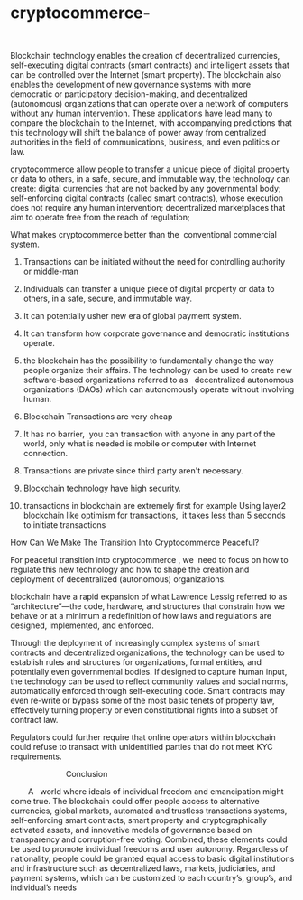 # cryptocommerce-


           

Blockchain technology enables the creation of decentralized currencies, self-executing digital contracts (smart contracts) and intelligent assets that can be controlled over the Internet (smart property). The blockchain also enables the development of new governance systems with more democratic or participatory decision-making, and decentralized (autonomous) organizations that can operate over a network of computers without any human intervention. These applications have lead many to compare the blockchain to the Internet, with accompanying predictions that this technology will shift the balance of power away from centralized authorities in the field of communications, business, and even politics or law. 

cryptocommerce allow people to transfer a unique piece of digital property or data to others, in a safe, secure, and immutable way, the technology can create: digital currencies that are not backed by any governmental body; self-enforcing digital contracts (called smart contracts), whose execution does not require any human intervention; decentralized marketplaces that aim to operate free from the reach of regulation;


What makes cryptocommerce better than the  conventional commercial system. 

1. Transactions can be initiated without the need for controlling authority or middle-man 

2. Individuals can transfer a unique piece of digital property or data to others, in a safe, secure, and immutable way. 

3. It can potentially usher new era of global payment system. 

4. It can transform how corporate governance and democratic institutions operate. 

5. the blockchain has the possibility to fundamentally change the way people organize their affairs. The technology can be used to create new software-based organizations referred to as   decentralized autonomous organizations (DAOs) which can autonomously operate without involving human. 

6. Blockchain Transactions are very cheap 

7. It has no barrier,  you can transaction with anyone in any part of the world, only what is needed is mobile or computer with Internet connection. 

8. Transactions are private since third party aren't necessary. 

9. Blockchain technology have high security. 

10. transactions in blockchain are extremely first for example Using layer2 blockchain like optimism for transactions,  it takes less than 5 seconds to initiate transactions 


How Can We Make The Transition Into Cryptocommerce Peaceful?



For peaceful transition into cryptocommerce ,
we  need to focus on how to regulate this new technology and how to shape the creation and deployment of decentralized (autonomous) organizations.


blockchain have a rapid expansion of what Lawrence Lessig referred to as “architecture”—the code, hardware, and structures that constrain how we behave or at a minimum a redefinition of how laws and regulations are designed, implemented, and enforced. 

Through the deployment of increasingly complex systems of smart contracts and decentralized organizations, the technology can be used to establish rules and structures for organizations, formal entities, and potentially even governmental bodies. If designed to capture human input, the technology can be used to reflect community values and social norms, automatically enforced through self-executing code. Smart contracts may even re-write or bypass some of the most basic tenets of property law, effectively turning property or even constitutional rights into a subset of contract law.


Regulators could further require that online operators within blockchain could refuse to transact with unidentified parties that do not meet KYC requirements. 

                         Conclusion 


        A   world where ideals of individual freedom and emancipation might come true. The blockchain could offer people access to alternative currencies, global markets, automated and trustless transactions systems, self-enforcing smart contracts, smart property and cryptographically activated assets, and innovative models of governance based on transparency and corruption-free voting. Combined, these elements could be used to promote individual freedoms and user autonomy. Regardless of nationality, people could be granted equal access to basic digital institutions and infrastructure such as decentralized laws, markets, judiciaries, and payment systems, which can be customized to each country’s, group’s, and individual’s needs













